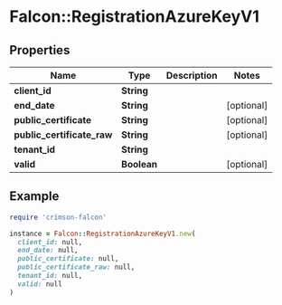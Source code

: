 # Falcon::RegistrationAzureKeyV1

## Properties

| Name | Type | Description | Notes |
| ---- | ---- | ----------- | ----- |
| **client_id** | **String** |  |  |
| **end_date** | **String** |  | [optional] |
| **public_certificate** | **String** |  | [optional] |
| **public_certificate_raw** | **String** |  | [optional] |
| **tenant_id** | **String** |  |  |
| **valid** | **Boolean** |  | [optional] |

## Example

```ruby
require 'crimson-falcon'

instance = Falcon::RegistrationAzureKeyV1.new(
  client_id: null,
  end_date: null,
  public_certificate: null,
  public_certificate_raw: null,
  tenant_id: null,
  valid: null
)
```


